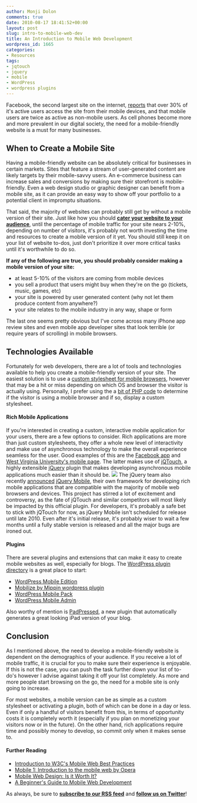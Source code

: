 ```yaml
---
author: Monji Dolon
comments: true
date: 2010-08-17 18:41:52+00:00
layout: post
slug: intro-to-mobile-web-dev
title: An Introduction to Mobile Web Development
wordpress_id: 1665
categories:
- Resources
tags:
- jqtouch
- jquery
- mobile
- WordPress
- wordpress plugins
---
```


Facebook, the second largest site on the internet, [reports](http://www.facebook.com/press/info.php?statistics) that over 30% of it's active users access the site from their mobile devices, and that mobile users are twice as active as non-mobile users.  As cell phones become more and more prevalent in our digital society, the need for a mobile-friendly website is a must for many businesses.

## When to Create a Mobile Site

Having a mobile-friendly website can be absolutely critical for businesses in certain markets.  Sites that feature a stream of user-generated content are likely targets by their mobile-savvy users.  An e-commerce business can increase sales and conversions by making sure their storefront is mobile-friendly.  Even a web design studio or graphic designer can benefit from a mobile site, as it can provide an easy way to show off your portfolio to a potential client in impromptu situations.

That said, the majority of websites can probably still get by without a mobile version of their site.  Just like how you should **[cater your website to your audience](http://devgrow.com/using-google-analytics-to-refine-your-website/)**, until the percentage of mobile traffic for your site nears 2-10%, depending on number of visitors, it's probably not worth investing the time and resources to create a mobile version of it yet.  You should still keep it on your list of website to-dos, just don't prioritize it over more critical tasks until it's worthwhile to do so.

**If any of the following are true, you should probably consider making a mobile version of your site:**

  * at least 5-10% of the visitors are coming from mobile devices
  * you sell a product that users might buy when they're on the go (tickets, music, games, etc)
  * your site is powered by user generated content (why not let them produce content from anywhere?)
  * your site relates to the mobile industry in any way, shape or form

The last one seems pretty obvious but I've come across many iPhone app review sites and even mobile app developer sites that look terrible (or require years of scrolling) in mobile browsers.

## Technologies Available

Fortunately for web developers, there are a lot of tools and technologies available to help you create a mobile-friendly version of your site.  The easiest solution is to use a [custom stylesheet for mobile browsers](http://www.alistapart.com/articles/return-of-the-mobile-stylesheet), however that may be a hit or miss depending on which OS and browser the visitor is actually using.  Personally, I prefer using the a [bit of PHP code](http://detectmobilebrowsers.mobi/) to determine if the visitor is using a mobile browser and if so, display a custom stylesheet.

#### Rich Mobile Applications

If you're interested in creating a custom, interactive mobile application for your users, there are a few options to consider.  Rich applications are more than just custom stylesheets, they offer a whole new level of interactivity and make use of asynchronous technology to make the overall experience seamless for the user.  Good examples of this are the [Facebook app](http://touch.facebook.com/) and [West Virginia University's mobile page](http://m.wvu.edu/).  The latter makes use of [jQTouch](http://www.jqtouch.com/), a highly extensible [jQuery](http://www.jquery.com/) plugin that makes developing asynchronous mobile applications much easier than it should be.
[![](http://devgrow.s3.amazonaws.com/assets/images/mobile-dev-jqt.jpg)](http://jqtouch.com/)
The jQuery team also recently [announced](http://jquerymobile.com/2010/08/announcing-the-jquery-mobile-project/) [jQuery Mobile](http://jquerymobile.com/), their own framework for developing rich mobile applications that are compatible with the majority of mobile web browsers and devices.  This project has stirred a lot of excitement and controversy, as the fate of jQTouch and similar competitors will most likely be impacted by this official plugin.  For developers, it's probably a safe bet to stick with jQTouch for now, as jQuery Mobile isn't scheduled for release until late 2010.  Even after it's initial release, it's probably wiser to wait a few months until a fully stable version is released and all the major bugs are ironed out.

#### Plugins

There are several plugins and extensions that can make it easy to create mobile websites as well, especially for blogs.  The [WordPress plugin directory](http://wordpress.org/extend/plugins/search.php?q=mobile) is a great place to start:

  * [WordPress Mobile Edition](http://wordpress.org/extend/plugins/wordpress-mobile-edition/)
  * [Mobilize by Mippin wordpress plugin](http://wordpress.org/extend/plugins/mobilize-by-mippin-wordpress-plugin/)
  * [WordPress Mobile Pack](http://wordpress.org/extend/plugins/wordpress-mobile-pack/)
  * [WordPress Mobile Admin](http://wordpress.org/extend/plugins/wordpress-mobile-admin/)

Also worthy of mention is [PadPressed](http://devgrow.com/go/padpressed), a new plugin that automatically generates a great looking iPad version of your blog.

## Conclusion

As I mentioned above, the need to develop a mobile-friendly website is dependent on the demographics of your audience.  If you receive a lot of mobile traffic, it is crucial for you to make sure their experience is enjoyable.  If this is not the case, you can push the task further down your list of to-do's however I advise against taking it off your list completely.  As more and more people start browsing on the go, the need for a mobile site is only going to increase.

For most websites, a mobile version can be as simple as a custom stylesheet or activating a plugin, both of which can be done in a day or less.  Even if only a handful of visitors benefit from this, in terms of opportunity costs it is completely worth it (especially if you plan on monetizing your visitors now or in the future).  On the other hand, rich applications require time and possibly money to develop, so commit only when it makes sense to.

#### Further Reading

  * [Introduction to W3C's Mobile Web Best Practices](http://www.w3.org/2009/03/mobitrain_course_description.html)
  * [Mobile 1: Introduction to the mobile web by Opera](http://dev.opera.com/articles/view/introduction-to-the-mobile-web/)
  * [Mobile Web Design: Is it Worth It?](http://sixrevisions.com/web-development/mobile-web-design-is-it-worth-it/)
  * [A Beginner's Guide to Mobile Web Development](http://mobiforge.com/starting/story/a-beginners-guide-mobile-web-development)

As always, be sure to **[subscribe to our RSS feed](http://feeds.feedburner.com/devgrow)** and **[follow us on Twitter](http://twitter.com/ThinkDevGrow)**!